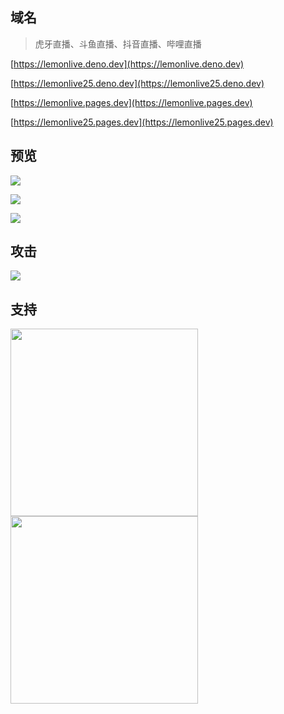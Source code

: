 ## 域名

> 虎牙直播、斗鱼直播、抖音直播、哔哩直播

[https://lemonlive.deno.dev](https://lemonlive.deno.dev)

[https://lemonlive25.deno.dev](https://lemonlive25.deno.dev)

[https://lemonlive.pages.dev](https://lemonlive.pages.dev)

[https://lemonlive25.pages.dev](https://lemonlive25.pages.dev)

## 预览

![](https://i0.hdslb.com/bfs/article/3c08b10b31ca9b70d65cb1eec7c9b3d898845873.png)

![](https://i0.hdslb.com/bfs/article/78afa042d882f917e514fc516141eca898845873.png)

![](https://i0.hdslb.com/bfs/article/4596f99ae7be713dc96d3dc33b3a3dcc98845873.png)

## 攻击

![](https://i0.hdslb.com/bfs/article/5ea80da142632800724d523d5f7ed80098845873.png)

## 支持

<div>
  <img height="300" style="margin-right:20px" src="https://i0.hdslb.com/bfs/article/828b4686d0bcd7a427939b1f121f322898845873.png">
  <img height="300" src="https://i0.hdslb.com/bfs/article/d07b5e8cbae76f0fc38a8049c433d3d598845873.jpg">
</div>

